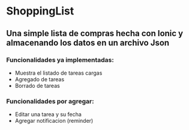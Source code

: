 # ShoppingList


## Una simple lista de compras hecha con Ionic y almacenando los datos en un archivo Json


### Funcionalidades ya implementadas:
* Muestra el listado de tareas cargas
* Agregado de tareas
* Borrado de tareas


### Funcionalidades por agregar:
* Editar una tarea y su fecha
* Agregar notificacion (reminder)

